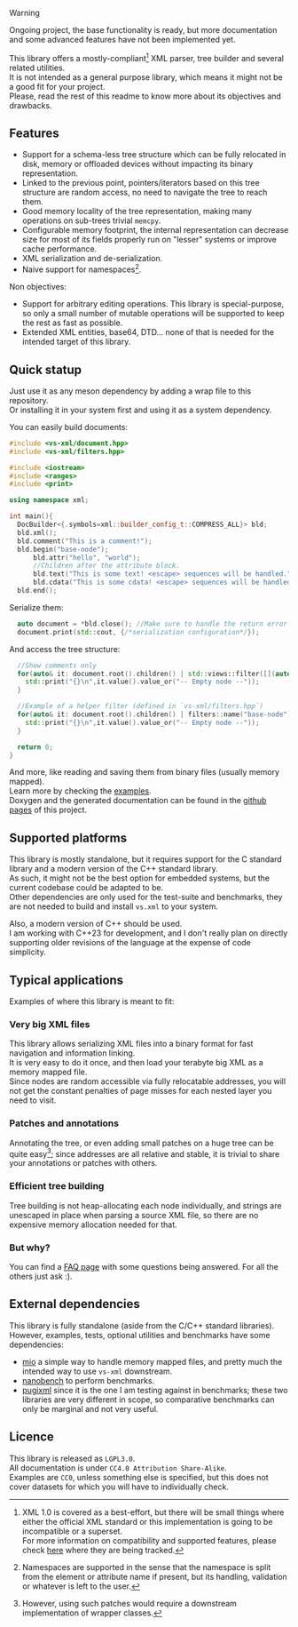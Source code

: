 > [!WARNING]  
> Ongoing project, the base functionality is ready, but more documentation and some advanced features have not been implemented yet.


This library offers a mostly-compliant[^1] XML parser, tree builder and several related utilities.  
It is not intended as a general purpose library, which means it might not be a good fit for your project.  
Please, read the rest of this readme to know more about its objectives and drawbacks.

## Features

- Support for a schema-less tree structure which can be fully relocated in disk, memory or offloaded devices without impacting its binary representation.
- Linked to the previous point, pointers/iterators based on this tree structure are random access, no need to navigate the tree to reach them.
- Good memory locality of the tree representation, making many operations on sub-trees trivial `memcpy`.
- Configurable memory footprint, the internal representation can decrease size for most of its fields properly run on "lesser" systems or improve cache performance.
- XML serialization and de-serialization.
- Naive support for namespaces[^2].

Non objectives:

- Support for arbitrary editing operations. This library is special-purpose, so only a small number of mutable operations will be supported to keep the rest as fast as possible.
- Extended XML entities, base64, DTD... none of that is needed for the intended target of this library.

## Quick statup

Just use it as any meson dependency by adding a wrap file to this repository.  
Or installing it in your system first and using it as a system dependency.  

You can easily build documents:
```cpp
#include <vs-xml/document.hpp>
#include <vs-xml/filters.hpp>

#include <iostream>
#include <ranges>
#include <print>

using namespace xml;

int main(){
  DocBuilder<{.symbols=xml::builder_config_t::COMPRESS_ALL}> bld;
  bld.xml();
  bld.comment("This is a comment!");
  bld.begin("base-node");
      bld.attr("hello", "world");
      //Children after the attribute block.
      bld.text("This is some text! <escape> sequences will be handled.");
      bld.cdata("This is some cdata! <escape> sequences will be handled.");
  bld.end();
```

Serialize them:
```cpp
  auto document = *bld.close(); //Make sure to handle the return error if present in production code.
  document.print(std::cout, {/*serialization configuration*/});
```

And access the tree structure:
```cpp
  //Show comments only
  for(auto& it: document.root().children() | std::views::filter([](auto it){return it.type()==xml::type_t::COMMENT;})){
    std::print("{}\n",it.value().value_or("-- Empty node --"));
  }

  //Example of a helper filter (defined in `vs-xml/filters.hpp`)
  for(auto& it: document.root().children() | filters::name("base-node")){
    std::print("{}\n",it.value().value_or("-- Empty node --"));
  }

  return 0;
}
```

And more, like reading and saving them from binary files (usually memory mapped).  
Learn more by checking the [examples](./examples/src/).  
Doxygen and the generated documentation can be found in the [github pages](https://lazy-eggplant.github.io/vs.xml/next/) of this project.


## Supported platforms

This library is mostly standalone, but it requires support for the C standard library and a modern version of the C++ standard library.  
As such, it might not be the best option for embedded systems, but the current codebase could be adapted to be.  
Other dependencies are only used for the test-suite and benchmarks, they are not needed to build and install `vs.xml` to your system.

Also, a modern version of C++ should be used.  
I am working with C++23 for development, and I don't really plan on directly supporting older revisions of the language at the expense of code simplicity.  

## Typical applications

Examples of where this library is meant to fit:

### Very big XML files

This library allows serializing XML files into a binary format for fast navigation and information linking.  
It is very easy to do it once, and then load your terabyte big XML as a memory mapped file.  
Since nodes are random accessible via fully relocatable addresses, you will not get the constant penalties of page misses for each nested layer you need to visit.  

### Patches and annotations

Annotating the tree, or even adding small patches on a huge tree can be quite easy[^3]; since addresses are all relative and stable, it is trivial to share your annotations or patches with others.

### Efficient tree building

Tree building is not heap-allocating each node individually, and strings are unescaped in place when parsing a source XML file, so there are no expensive memory allocation needed for that.

### But why?

You can find a [FAQ page](./docs/faq.md) with some questions being answered. For all the others just ask :). 


## External dependencies

This library is fully standalone (aside from the C/C++ standard libraries).  
However, examples, tests, optional utilities and benchmarks have some dependencies:
- [mio](https://github.com/StrikerX3/mio) a simple way to handle memory mapped files, and pretty much the intended way to use `vs-xml` downstream.
- [nanobench](https://github.com/martinus/nanobench) to perform benchmarks.
- [pugixml](https://pugixml.org/) since it is the one I am testing against in benchmarks; these two libraries are very different in scope, so comparative benchmarks can only be marginal and not very useful.

## Licence

This library is released as `LGPL3.0`.  
All documentation is under `CC4.0 Attribution Share-Alike`.  
Examples are `CC0`, unless something else is specified, but this does not cover datasets for which you will have to individually check.

[^1]: XML 1.0 is covered as a best-effort, but there will be small things where either the official XML standard or this implementation is going to be incompatible or a superset.  
      For more information on compatibility and supported features, please check [here](./docs/features.md) where they are being tracked.
[^2]: Namespaces are supported in the sense that the namespace is split from the element or attribute name if present, but its handling, validation or whatever is left to the user.

[^3]: However, using such patches would require a downstream implementation of wrapper classes.